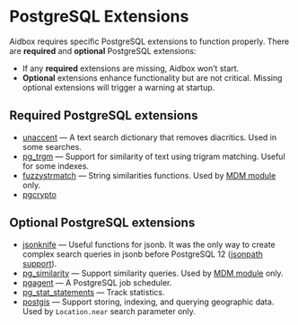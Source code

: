 # PostgreSQL Extensions

Aidbox requires specific PostgreSQL extensions to function properly.  There are **required** and **optional** PostgreSQL extensions:

* If any **required** extensions are missing, Aidbox won’t start.&#x20;
* **Optional** extensions enhance functionality but are not critical. Missing optional extensions will trigger a warning at startup.

## Required PostgreSQL extensions

* [unaccent](https://www.postgresql.org/docs/current/unaccent.html) — A text search dictionary that removes diacritics. Used in some searches.
* [pg\_trgm](https://www.postgresql.org/docs/current/pgtrgm.html) —  Support for similarity of text using trigram matching. Useful for some indexes.
* [fuzzystrmatch](https://www.postgresql.org/docs/current/fuzzystrmatch.html) —  String similarities functions. Used by [MDM module](../modules/other-modules/mdm/) only.
* [pgcrypto](https://www.postgresql.org/docs/current/pgcrypto.html)

## Optional PostgreSQL extensions

* [jsonknife](https://github.com/niquola/jsonknife) — Useful functions for jsonb. It was the only way to create complex search queries in jsonb before PostgreSQL 12 ([jsonpath support](https://www.postgresql.org/docs/current/functions-json.html)).
* [pg\_similarity](https://github.com/eulerto/pg_similarity) — Support similarity queries. Used by [MDM module](../modules/other-modules/mdm/) only.
* [pgagent](https://github.com/pgadmin-org/pgagent) — A PostgreSQL job scheduler.
* [pg\_stat\_statements](https://www.postgresql.org/docs/current/pgstatstatements.html) — Track statistics.
* [postgis](https://github.com/postgis/postgis) — Support storing, indexing, and querying geographic data. Used by `Location.near` search parameter only.
